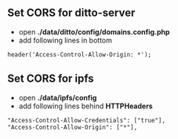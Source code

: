 ## Set CORS for ditto-server
* open **./data/ditto/config/domains.config.php**
* add following lines in bottom
```
header('Access-Control-Allow-Origin: *');
```

## Set CORS for ipfs
* open **./data/ipfs/config**
* add following lines behind **HTTPHeaders**
```
"Access-Control-Allow-Credentials": ["true"],
"Access-Control-Allow-Origin": ["*"],
```